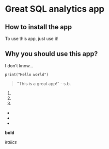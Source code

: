 # Great SQL analytics app

## How to install the app

To use this app, just use it!

## Why you should use this app?

I don't know...

```
print("Hello world")
```

> "This is a great app!" - s.b.

1.
2.
3.

- 
- 
- 

**bold** 

_italics_ 


